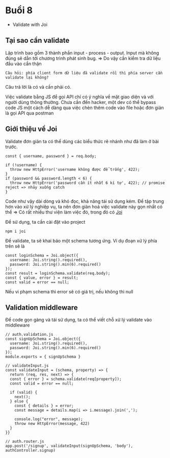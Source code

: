 # Buổi 8
- Validate with Joi

## Tại sao cần validate
Lập trình bao gồm 3 thành phần input - process - output. Input mà không đúng sẽ dẫn tới chương trình phát sinh bug.
=> Do vậy cần kiểm tra dữ liệu đầu vào cẩn thận

`Câu hỏi: phía client form dữ liệu đã validate rồi thì phía server cần validate lại không?`

Câu trả lời là có và cần phải có. 

Việc validate bằng JS để gọi API chỉ có ý nghĩa về mặt giao diện và với người dùng thông thường. Chưa cần đến hacker, một dev có thể bypass code JS một cách dễ dàng qua việc chèn thêm code vào file hoặc đơn giản là gọi API qua postman

## Giới thiệu về Joi
Validate đơn giản ta có thể dùng các biểu thức rẽ nhánh như đã làm ở bài trước.
```
const { username, password } = req.body;

if (!username) {
  throw new HttpError('username không được để trống', 422);
}
if (password && password.length < 6) {
  throw new HttpError('password cần ít nhất 6 kí tự', 422); // promise reject => nhảy xuống catch
}
```

Code như vậy dài dòng và khó đọc, khả năng tái sử dụng kém. Để tập trung hơn vào xử lý nghiệp vụ, ta nên đơn giản hoá việc validate này gọn nhất có thể
=> Có rất nhiều thư viện làm việc đó, trong đó có [Joi](https://joi.dev/api/?v=17.4.2)

Để sử dụng, ta cần cài đặt vào project
```
npm i joi
```
Để validate, ta sẽ khai báo một schema tương ứng. Ví dụ đoạn xử lý phía trên sẽ là
```
const loginSchema = Joi.object({ 
  username: Joi.string().required(),
  password: Joi.string().min(6).required()
}); 
const result = loginSchema.validate(req.body); 
const { value, error } = result; 
const valid = error == null; 
```
Nếu vi phạm schema thì error sẽ có giá trị, nếu không thì null

## Validation middleware
Để code gọn gàng và tái sử dụng, ta có thể viết chỗ xử lý validate vào middleware

```
// auth.validation.js
const signUpSchema = Joi.object({ 
  username: Joi.string().required(),
  password: Joi.string().min(6).required()
});
module.exports = { signUpSchema }

// validateInput.js
const validateInput = (schema, property) => { 
  return (req, res, next) => { 
  const { error } = schema.validate(req[property]); 
  const valid = error == null; 
  
  if (valid) { 
    next(); 
  } else { 
    const { details } = error; 
    const message = details.map(i => i.message).join(',');
 
    console.log("error", message);
    throw new HttpError(message, 422)
  } 
}}

// auth.router.js
app.post('/signup', validateInput(signUpSchema, 'body'), authController.signup)
```